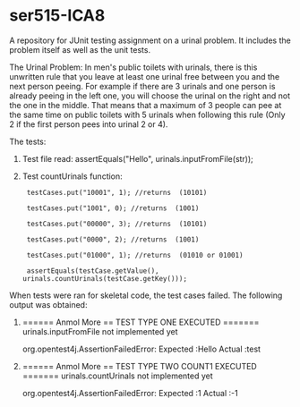 # ser515-ICA8
A repository for JUnit testing assignment on a urinal problem. It includes the problem itself as well as the unit tests.

The Urinal Problem:
	In men's public toilets with urinals, there is this unwritten rule that you leave at least one urinal free between you and 
  the next person peeing. For example if there are 3 urinals and one person is already peeing in the left one, you will 
	choose the urinal on the right and not the one in the middle. That means that a maximum of 3 people can pee at the 
  same time on public toilets with 5 urinals when following this rule (Only 2 if the first person pees into urinal 2 or 4). 
  
The tests:
1. Test file read:
  assertEquals("Hello", urinals.inputFromFile(str));

2. Test countUrinals function:

        testCases.put("10001", 1); //returns  (10101)

        testCases.put("1001", 0); //returns  (1001)

        testCases.put("00000", 3); //returns  (10101)

        testCases.put("0000", 2); //returns  (1001)

        testCases.put("01000", 1); //returns  (01010 or 01001)
		
		assertEquals(testCase.getValue(), urinals.countUrinals(testCase.getKey()));

When tests were ran for skeletal code, the test cases failed. The following output was obtained:

1. 
	====== Anmol More == TEST TYPE ONE EXECUTED =======
	urinals.inputFromFile not implemented yet

	org.opentest4j.AssertionFailedError: 
	Expected :Hello
	Actual   :test

2. 	
	====== Anmol More == TEST TYPE TWO COUNT1 EXECUTED =======
	urinals.countUrinals not implemented yet

	org.opentest4j.AssertionFailedError: 
	Expected :1
	Actual   :-1
